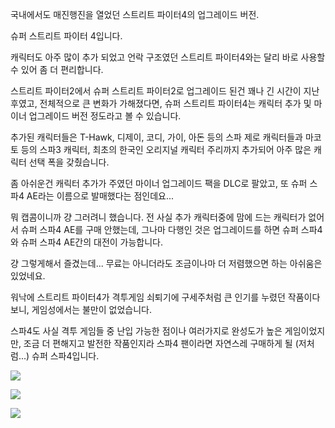 국내에서도 매진행진을 열었던 스트리트 파이터4의 업그레이드 버전.

슈퍼 스트리트 파이터 4입니다.

캐릭터도 아주 많이 추가 되었고 언락 구조였던 스트리트 파이터4와는 달리 바로 사용할 수 있어 좀 더 편리합니다.

스트리트 파이터2에서 슈퍼 스트리트 파이터2로 업그레이드 된건 꽤나 긴 시간이 지난 후였고, 전체적으로 큰 변화가 가해졌다면, 슈퍼 스트리트 파이터4는 캐릭터 추가 및 마이너 업그레이드 버전 정도라고 볼 수 있습니다.

추가된 캐릭터들은 T-Hawk, 디제이, 코디, 가이, 아돈 등의 스파 제로 캐릭터들과 마코토 등의 스파3 캐릭터, 최초의 한국인 오리지널 캐릭터 주리까지 추가되어 아주 많은 캐릭터 선택 폭을 갖췄습니다.

좀 아쉬운건 캐릭터 추가가 주였던 마이너 업그레이드 팩을 DLC로 팔았고, 또 슈퍼 스파4 AE라는 이름으로 발매했다는 점인데요...

뭐 캡콤이니까 걍 그러려니 했습니다. 전 사실 추가 캐릭터중에 맘에 드는 캐릭터가 없어서 슈퍼 스파4 AE를 구매 안했는데, 그나마 다행인 것은 업그레이드를 하면 슈퍼 스파4와 슈퍼 스파4 AE간의 대전이 가능합니다.

걍 그렇게해서 즐겼는데... 무료는 아니더라도 조금이나마 더 저렴했으면 하는 아쉬움은 있었네요.

워낙에 스트리트 파이터4가 격투게임 쇠퇴기에 구세주처럼 큰 인기를 누렸던 작품이다보니, 게임성에서는 불만이 없었습니다.

스파4도 사실 격투 게임들 중 난입 가능한 점이나 여러가지로 완성도가 높은 게임이었지만, 조금 더 편해지고 발전한 작품인지라 스파4 팬이라면 자연스레 구매하게 될 (저처럼...) 슈퍼 스파4입니다.

![](./0.jpg)

![](./1.jpg)

![](./2.jpg)
